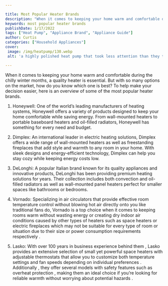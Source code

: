 ```yaml
---

title: Most Popular Heater Brands
description: "When it comes to keeping your home warm and comfortable during the chilly winter months, a quality heater is essential. But with s...learn more"
keywords: most popular heater brands
publishDate: 1/17/2022
tags: ["Heat Pump", "Appliance Brand", "Appliance Guide"]
author: Curtis
categories: ["Household Appliances"]
cover: 
 image: /img/heatpump/130.webp
 alt: 'a highly polished heat pump that took less attention than they thought'

---
```


When it comes to keeping your home warm and comfortable during the chilly winter months, a quality heater is essential. But with so many options on the market, how do you know which one is best? To help make your decision easier, here is an overview of some of the most popular heater brands. 

1. Honeywell: One of the world’s leading manufacturers of heating systems, Honeywell offers a variety of products designed to keep your home comfortable while saving energy. From wall-mounted heaters to portable baseboard heaters and oil-filled radiators, Honeywell has something for every need and budget. 

2. Dimplex: An international leader in electric heating solutions, Dimplex offers a wide range of wall-mounted heaters as well as freestanding fireplaces that add style and warmth to any room in your home. With sleek designs and energy-efficient technology, Dimplex can help you stay cozy while keeping energy costs low. 

3. DeLonghi: A popular Italian brand known for its quality appliances and innovative products, DeLonghi has been providing premium heating solutions for years. Their collection includes both convection and oil-filled radiators as well as wall-mounted panel heaters perfect for smaller spaces like bathrooms or bedrooms. 

4. Vornado: Specializing in air circulators that provide effective room temperature control without blowing hot air directly onto you like traditional fans do, Vornado is a top choice when it comes to keeping rooms warm without wasting energy or creating dry indoor air conditions caused by other types of heaters such as space heaters or electric fireplaces which may not be suitable for every type of room or situation due to their size or power consumption requirements respectively . 

5. Lasko: With over 100 years in business experience behind them , Lasko provides an extensive selection of small yet powerful space heaters with adjustable thermostats that allow you to customize both temperature settings and fan speeds depending on individual preferences . Additionally , they offer several models with safety features such as overheat protection , making them an ideal choice if you’re looking for reliable warmth without worrying about potential hazards .
